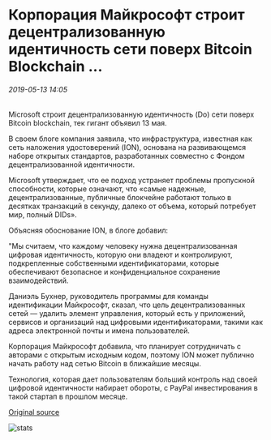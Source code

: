 # Корпорация Майкрософт строит децентрализованную идентичность сети поверх Bitcoin Blockchain ...

###### 2019-05-13 14:05

Microsoft строит децентрализованную идентичность (Do) сети поверх Bitcoin blockchain, тек гигант объявил 13 мая.

В своем блоге компания заявила, что инфраструктура, известная как сеть наложения удостоверений (ION), основана на развивающемся наборе открытых стандартов, разработанных совместно с Фондом децентрализованной идентичности.

Microsoft утверждает, что ее подход устраняет проблемы пропускной способности, которые означают, что «самые надежные, децентрализованные, публичные блокчейне работают только в десятках транзакций в секунду, далеко от объема, который потребует мир, полный DIDs».

Объясняя обоснование ION, в блоге добавил:

"Мы считаем, что каждому человеку нужна децентрализованная цифровая идентичность, которую они владеют и контролируют, подкрепленные собственными идентификаторами, которые обеспечивают безопасное и конфиденциальное сохранение взаимодействий.

Даниэль Бухнер, руководитель программы для команды идентификации Майкрософт, сказал, что цель децентрализованных сетей — удалить элемент управления, который есть у приложений, сервисов и организаций над цифровыми идентификаторами, такими как адреса электронной почты и имена пользователей.

Корпорация Майкрософт добавила, что планирует сотрудничать с авторами с открытым исходным кодом, поэтому ION может публично начать работу над сетью Bitcoin в ближайшие месяцы.

Технология, которая дает пользователям больший контроль над своей цифровой идентичности набирает обороты, с PayPal инвестирования в такой стартап в прошлом месяце.

[Original source](https://cointelegraph.com/news/microsoft-builds-decentralized-identity-network-atop-bitcoin-blockchain)

![stats](https://c.statcounter.com/11760860/0/a89fa40b/1/ "stats")